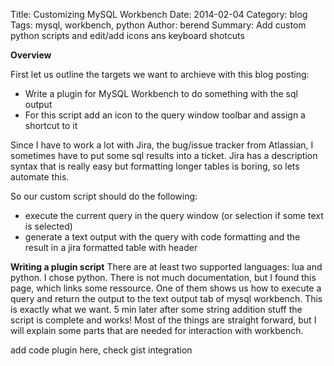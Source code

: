 Title: Customizing MySQL Workbench
Date: 2014-02-04
Category: blog
Tags: mysql, workbench, python
Author: berend
Summary: Add custom python scripts and edit/add icons ans keyboard shotcuts

**Overview**

First let us outline the targets we want to archieve with this blog posting:
* Write a plugin for MySQL Workbench to do something with the sql output
* For this script add an icon to the query window toolbar and assign a shortcut to it

Since I have to work a lot with Jira, the bug/issue tracker from Atlassian, I sometimes have to put some sql results into a ticket. Jira has a description syntax that is really easy but formatting longer tables is boring, so lets automate this.

So our custom script should do the following:
* execute the current query in the query window (or selection if some text is selected)
* generate a text output with the query with code formatting and the result in a jira formatted table with header


**Writing a plugin script**
There are at least two supported languages: lua and python. I chose python. There is not much documentation, but I found this page, which links some ressource. One of them shows us how to execute a query and return the output to the text output tab of mysql workbench. This is exactly what we want. 5 min later after some string addition stuff the script is complete and works! Most of the things are straight forward, but I will explain some parts that are needed for interaction with workbench.

add code plugin here, check gist integration
